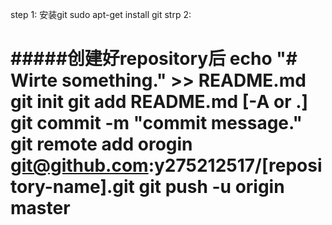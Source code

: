 step 1: 安装git
	sudo apt-get install git
strp 2:


#####创建好repository后
	echo "# Wirte something." >> README.md
	git init
	git add README.md [-A or .]
	git commit -m "commit message."
	git remote add orogin git@github.com:y275212517/[repository-name].git
	git push -u origin master
===
